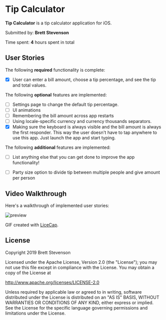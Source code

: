 # Tip Calculator

**Tip Calculator** is a tip calculator application for iOS.  

Submitted by: **Brett Stevenson**  

Time spent: **4** hours spent in total

## User Stories

The following **required** functionality is complete:  

* [x] User can enter a bill amount, choose a tip percentage, and see the tip and total values.

The following **optional** features are implemented:
* [ ] Settings page to change the default tip percentage.
* [ ] UI animations
* [ ] Remembering the bill amount across app restarts 
* [ ] Using locale-specific currency and currency thousands separators.
* [x] Making sure the keyboard is always visible and the bill amount is always the first responder. This way the user doesn't have to tap anywhere to use this app. Just launch the app and start typing.

The following **additional** features are implemented:

- [ ] List anything else that you can get done to improve the app functionality!

- [ ] Party size option to divide tip between multiple people and give amount per person

## Video Walkthrough

Here's a walkthrough of implemented user stories:  

![preview](./preview.gif)  

GIF created with [LiceCap](http://www.cockos.com/licecap/).  

## License

Copyright 2019 Brett Stevenson

Licensed under the Apache License, Version 2.0 (the "License");
you may not use this file except in compliance with the License.
You may obtain a copy of the License at

http://www.apache.org/licenses/LICENSE-2.0

Unless required by applicable law or agreed to in writing, software
distributed under the License is distributed on an "AS IS" BASIS,
WITHOUT WARRANTIES OR CONDITIONS OF ANY KIND, either express or implied.
See the License for the specific language governing permissions and
limitations under the License.
